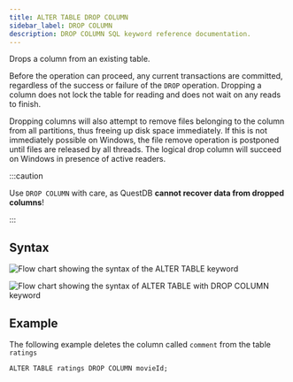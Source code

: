 ```yaml
---
title: ALTER TABLE DROP COLUMN
sidebar_label: DROP COLUMN
description: DROP COLUMN SQL keyword reference documentation.
---
```


Drops a column from an existing table.

Before the operation can proceed, any current transactions are committed,
regardless of the success or failure of the `DROP` operation. Dropping a column
does not lock the table for reading and does not wait on any reads to finish.

Dropping columns will also attempt to remove files belonging to the column from
all partitions, thus freeing up disk space immediately. If this is not
immediately possible on Windows, the file remove operation is postponed until
files are released by all threads. The logical drop column will succeed on
Windows in presence of active readers.

:::caution

Use `DROP COLUMN` with care, as QuestDB **cannot recover data from dropped
columns**!

:::

## Syntax

![Flow chart showing the syntax of the ALTER TABLE keyword](/img/docs/diagrams/alterTable.svg)

![Flow chart showing the syntax of ALTER TABLE with DROP COLUMN keyword](/img/docs/diagrams/alterTableDropColumn.svg)

## Example

The following example deletes the column called `comment` from the table
`ratings`

```questdb-sql title="Dropping a column"
ALTER TABLE ratings DROP COLUMN movieId;
```
